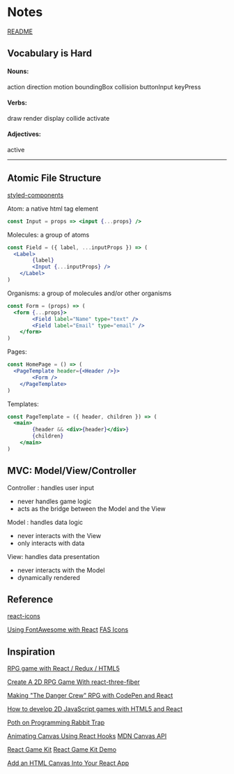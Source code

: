 # Notes

[README](README.md)

## Vocabulary is Hard
#### Nouns:
action direction motion boundingBox collision
buttonInput keyPress

#### Verbs:
draw render display collide activate

#### Adjectives:
active

---

## Atomic File Structure
[styled-components](https://stackoverflow.com/questions/42987939/styled-components-organization)

Atom: a native html tag element
```jsx
const Input = props => <input {...props} />
```

Molecules: a group of atoms
```jsx
const Field = ({ label, ...inputProps }) => (
  <Label>
        {label}
        <Input {...inputProps} />
    </Label>
)
```

Organisms: a group of molecules and/or other organisms
```jsx
const Form = (props) => (
  <form {...props}>
        <Field label="Name" type="text" />
        <Field label="Email" type="email" />
    </form>
)
```

Pages:
```jsx
const HomePage = () => (
  <PageTemplate header={<Header />}>
        <Form />
    </PageTemplate>
)
```

Templates:
```jsx
const PageTemplate = ({ header, children }) => (
  <main>
        {header && <div>{header}</div>}
        {children}
    </main>
)
```

## MVC: Model/View/Controller
Controller : handles user input
  - never handles game logic
  - acts as the bridge between the Model and the View

Model : handles data logic
  - never interacts with the View
  - only interacts with data

View: handles data presentation
  - never interacts with the Model
  - dynamically rendered

## Reference
[react-icons](https://react-icons.github.io/react-icons)

[Using FontAwesome with React](https://fontawesome.com/v5.15/how-to-use/on-the-web/using-with/react)
[FAS Icons](https://fontawesome.com/v5.15/icons?d=gallery&p=2&s=solid&m=free)

## Inspiration
[RPG game with React / Redux / HTML5](https://levelup.gitconnected.com/rpg-game-with-react-redux-html5-part-1-build-a-tile-map-9144fd867830)

[Create A 2D RPG Game With react-three-fiber](https://morioh.com/p/f8fd435c6310)

[Making "The Danger Crew" RPG with CodePen and React](https://codepen.io/punkydrewster713/post/making-an-rpg-in-react)

[How to develop 2D JavaScript games with HTML5 and React](https://atomizedobjects.com/blog/javascript/develop-2d-javascript-games-html5-react/)

[Poth on Programming Rabbit Trap](https://github.com/pothonprogramming/pothonprogramming.github.io/tree/master/content/rabbit-trap)

[Animating Canvas Using React Hooks](http://www.petecorey.com/blog/2019/08/19/animating-a-canvas-with-react-hooks/)
[MDN Canvas API](https://developer.mozilla.org/en-US/docs/Web/API/Canvas_API)

[React Game Kit](https://formidable.com/blog/2016/09/15/introducing-react-game-kit/)
[React Game Kit Demo](http://reactnext.surge.sh/)


[Add an HTML Canvas Into Your React App](https://betterprogramming.pub/add-an-html-canvas-into-your-react-app-176dab099a79)
